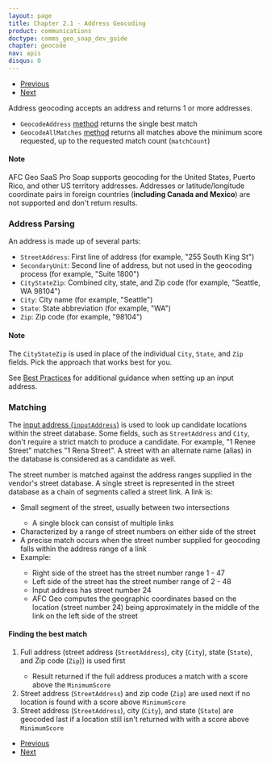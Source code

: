 ```yaml
---
layout: page
title: Chapter 2.1 - Address Geocoding
product: communications
doctype: comms_geo_soap_dev_guide
chapter: geocode
nav: apis
disqus: 0
---
```


<ul class="pager">
  <li class="previous"><a href="/communications/dev-guide_geo_soap/geocode"><i class="glyphicon glyphicon-chevron-left"></i>Previous</a></li>
  <li class="next"><a href="/communications/dev-guide_geo_soap/geocode/options/">Next<i class="glyphicon glyphicon-chevron-right"></i></a></li>
</ul>

Address geocoding accepts an address and returns 1 or more addresses.
<ul class="dev-guide-list">
   <li><code>GeocodeAddress</code> <a class="dev-guide-link" href="/communications/dev-guide_geo_soap/getting-started/endpoints-methods#methods">method</a> returns the single best match</li>
   <li><code>GeocodeAllMatches</code> <a class="dev-guide-link" href="/communications/dev-guide_geo_soap/getting-started/endpoints-methods#methods">method</a> returns all matches above the minimum score requested, up to the requested match count (<code>matchCount</code>)</li>
</ul>

<h4>Note</h4>
AFC Geo SaaS Pro Soap supports geocoding for the United States, Puerto Rico, and other US territory addresses.  Addresses or latitude/longitude coordinate pairs in foreign countries (<b>including Canada and Mexico</b>) are not supported and don't return results.

<h3>Address Parsing</h3>
An address is made up of several parts:
<ul class="dev-guide-list">
   <li><code>StreetAddress</code>: First line of address (for example, "255 South King St")</li>
   <li><code>SecondaryUnit</code>: Second line of address, but not used in the geocoding process (for example, "Suite 1800")</li>
   <li><code>CityStateZip</code>: Combined city, state, and Zip code (for example, "Seattle, WA 98104")</li>
   <li><code>City</code>: City name (for example, "Seattle")</li>
   <li><code>State</code>: State abbreviation (for example, "WA")</li>
   <li><code>Zip</code>: Zip code (for example, "98104")</li>
</ul>

<h4>Note</h4>
The <code>CityStateZip</code> is used in place of the individual <code>City</code>, <code>State</code>, and <code>Zip</code> fields.  Pick the approach that works best for you.

See <a class="dev-guide-link" href="/communications/dev-guide_geo_soap/getting-started/best-practices/">Best Practices</a> for additional guidance when setting up an input address.

<h3>Matching</h3>
The <a class="dev-guide-link" href="/communications/dev-guide_geo_soap/reference/input-address/">input address (<code>inputAddress</code>)</a> is used to look up candidate locations within the street database.  Some fields, such as <code>StreetAddress</code> and <code>City</code>, don't require a strict match to produce a candidate.  For example, "1 Renee Street" matches "1 Rena Street".  A street with an alternate name (alias) in the database is considered as a candidate as well.

The street number is matched against the address ranges supplied in the vendor's street database.  A single street is represented in the street database as a chain of segments called a street link.  A link is:
<ul class="dev-guide-list">
   <li>Small segment of the street, usually between two intersections</li>
   <ul class="dev-guide-list">
      <li>A single block can consist of multiple links</li>
   </ul>
   <li>Characterized by a range of street numbers on either side of the street</li>
   <li>A precise match occurs when the street number supplied for geocoding falls within the address range of a link</li>
   <li>Example:</li>
   <ul class="dev-guide-list">
      <li>Right side of the street has the street number range 1 - 47</li>
      <li>Left side of the street has the street number range of 2 - 48</li>
      <li>Input address has street number 24</li>
      <li>AFC Geo computes the geographic coordinates based on the location (street number 24) being approximately in the middle of the link on the left side of the street</li>
   </ul>
</ul>

<h4>Finding the best match</h4>
<ol class="dev-guide-list">
   <li>Full address (street address (<code>StreetAddress</code>), city (<code>City</code>), state (<code>State</code>), and Zip code (<code>Zip</code>)) is used first</li>
   <ul class="dev-guide-list">
      <li>Result returned if the full address produces a match with a score above the <code>MinimumScore</code></li>
   </ul>
   <li>Street address (<code>StreetAddress</code>) and zip code (<code>Zip</code>) are used next if no location is found with a score above <code>MinimumScore</code></li>
   <li>Street address (<code>StreetAddress</code>), city (<code>City</code>), and state (<code>State</code>) are geocoded last if a location still isn't returned with with a score above <code>MinimumScore</code></li>
</ol>

<ul class="pager">
  <li class="previous"><a href="/communications/dev-guide_geo_soap/geocode"><i class="glyphicon glyphicon-chevron-left"></i>Previous</a></li>
  <li class="next"><a href="/communications/dev-guide_geo_soap/geocode/options/">Next<i class="glyphicon glyphicon-chevron-right"></i></a></li>
</ul>